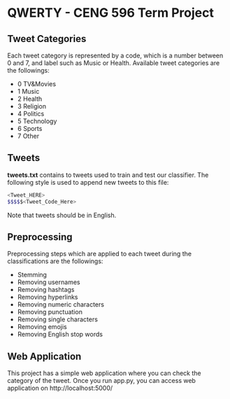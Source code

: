 # QWERTY - CENG 596 Term Project 


## Tweet Categories
Each tweet category is represented by a code, which is a number between 0 and 7, and label such as Music or Health. 
Available tweet categories are the followings:
* 0 TV&Movies
* 1 Music
* 2 Health
* 3 Religion
* 4 Politics
* 5 Technology
* 6 Sports
* 7 Other

## Tweets
**tweets.txt** contains to tweets used to train and test our classifier. The following style is used to append new tweets to this file:
```bash
<Tweet_HERE>
$$$$$<Tweet_Code_Here>
```
Note that tweets should be in English.

## Preprocessing
Preprocessing steps which are applied to each tweet during the classifications are the followings:
* Stemming
* Removing usernames
* Removing hashtags
* Removing hyperlinks
* Removing numeric characters
* Removing punctuation
* Removing single characters
* Removing emojis
* Removing English stop words

## Web Application
This project has a simple web application where you can check the category of the tweet.
Once you run app.py, you can access web application on http://localhost:5000/